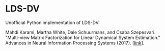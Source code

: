 # LDS-DV
Unofficial Python implementation of LDS-DV:

Mahdi Karami, Martha White, Dale Schuurmans, and Csaba Szepesvari. "Multi-view Matrix Factorization for Linear Dynamical System Estimation." Advances in Neural Information Processing Systems (2017).
\[[link](https://proceedings.neurips.cc/paper/2017/hash/c2964caac096f26db222cb325aa267cb-Abstract.html)\]. 

